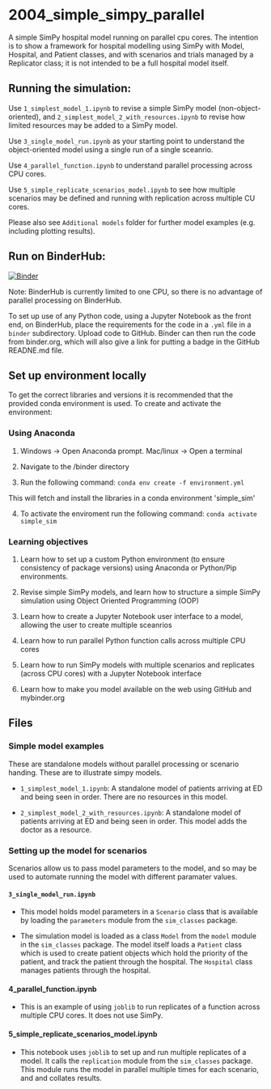 # 2004_simple_simpy_parallel

A simple SimPy hospital model running on parallel cpu cores. The intention is to show a framework for hospital modelling using SimPy with Model, Hospital, and Patient classes, and with scenarios and trials managed by a Replicator class; it is not intended to be a full hospital model itself.

## Running the simulation:

Use `1_simplest_model_1.ipynb` to revise a simple SimPy model (non-object-oriented), and `2_simplest_model_2_with_resources.ipynb` to revise how limited resources may be added to a SimPy model.

Use `3_single_model_run.ipynb` as your starting point to understand the object-oriented model using a single run of a single sceanrio.

Use `4_parallel_function.ipynb` to understand parallel processing across CPU cores.

Use `5_simple_replicate_scenarios_model.ipynb` to see how multiple scenarios may be defined and running with replication across multiple CU cores.

Please also see `Additional models` folder for further model examples (e.g. including plotting results).


## Run on BinderHub:

[![Binder](https://mybinder.org/badge_logo.svg)](https://mybinder.org/v2/gh/MichaelAllen1966/2004_simple_simpy_parallel/master)

Note: BinderHub is currently limited to one CPU, so there is no advantage of parallel processing on BinderHub.

To set up use of any Python code, using a Jupyter Notebook as the front end, on BinderHub, place the requirements for the code in a `.yml` file in a `binder` subdirectory. Upload code to GitHub. Binder can then run the code from binder.org, which will also give a link for putting a badge in the GitHub READNE.md file.

## Set up environment locally

To get the correct libraries and versions it is recommended that the provided conda environment is used. To create and activate the environment:

### Using Anaconda

1. Windows -> Open Anaconda prompt. Mac/linux -> Open a terminal

2. Navigate to the /binder directory

3. Run the following command: `conda env create -f environment.yml`

This will fetch and install the libraries in a conda environment 'simple_sim'

4. To activate the enviroment run the following command:
    `conda activate simple_sim`
    
### Learning objectives

1. Learn how to set up a custom Python environment  (to ensure consistency of package versions) using Anaconda or Python/Pip environments.

2. Revise simple SimPy models, and learn how to structure a simple SimPy simulation using Object Oriented Programming (OOP)

3. Learn how to create a Jupyter Notebook user interface to a model, allowing the user to create multiple sceanrios

4. Learn how to run parallel Python function calls across multiple CPU cores

5. Learn how to run SimPy models with multiple scenarios and replicates (across CPU cores) with a Jupyter Notebook interface

6. Learn how to make you model available  on the web using GitHub and mybinder.org

## Files

### Simple model examples

These are standalone models without parallel processing or scenario handing. These are to illustrate simpy models.

* `1_simplest_model_1.ipynb`: A standalone model of patients arriving at ED and being seen in order. There are no resources in this model.

* `2_simplest_model_2_with_resources.ipynb`: A standalone model of patients arriving at ED and being seen in order. This model adds the doctor as a resource.

### Setting up the model for scenarios

Scenarios allow us to pass model parameters to the model, and so may be used to automate running the model with different paramater values.

#### `3_single_model_run.ipynb`

* This model holds model parameters in a `Scenario` class that is available by loading the `parameters` module from the `sim_classes` package.

* The simulation model is loaded as a class `Model` from the `model` module in the `sim_classes` package. The model itself loads a `Patient` class which is used to create patient objects which hold the priority of the patient, and track the patient through the hospital. The `Hospital` class manages patients through the hospital.

#### 4_parallel_function.ipynb

* This is an example of using `joblib` to run replicates of a function across multiple CPU cores. It does not use SimPy.

#### 5_simple_replicate_scenarios_model.ipynb

* This notebook uses `joblib` to set up and run multiple replicates of a model. It calls the `replication` module from the `sim_classes` package. This module runs the model in parallel multiple times for each scenario, and and collates results.
